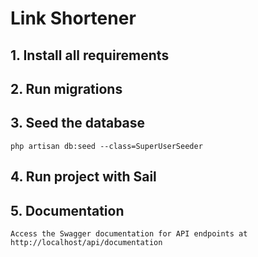 # Link Shortener

## 1. **Install all requirements**

## 2. **Run migrations**

## 3. **Seed the database**
    php artisan db:seed --class=SuperUserSeeder
    
## 4. **Run project with Sail**

## 5. **Documentation**
    Access the Swagger documentation for API endpoints at http://localhost/api/documentation
